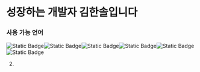 # 성장하는 개발자 김한솔입니다

### 사용 가능 언어
<img alt="Static Badge" src="https://img.shields.io/badge/java-blue"><img alt="Static Badge" src="https://img.shields.io/badge/javascript-yellow"><img alt="Static Badge" src="https://img.shields.io/badge/css-red"><img alt="Static Badge" src="https://img.shields.io/badge/html-blue"><img alt="Static Badge" src="https://img.shields.io/badge/ajax-skyblue"><img alt="Static Badge" src="https://img.shields.io/badge/jquery-blue">


2. 
